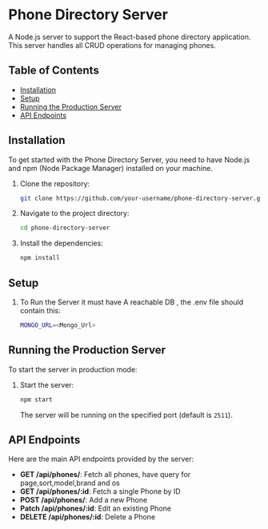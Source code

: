 # Phone Directory Server

A Node.js server to support the React-based phone directory application. This server handles all CRUD operations for managing phones.

## Table of Contents
- [Installation](#installation)
- [Setup](#setup)
- [Running the Production Server](#running-the-production-server)
- [API Endpoints](#api-endpoints)


## Installation

To get started with the Phone Directory Server, you need to have Node.js and npm (Node Package Manager) installed on your machine.

1. Clone the repository:

   ```sh
   git clone https://github.com/your-username/phone-directory-server.git
   ```

2. Navigate to the project directory:

   ```sh
   cd phone-directory-server
   ```

3. Install the dependencies:

   ```sh
   npm install
   ```
## Setup
1. To Run the Server it must have A reachable DB , the .env file should contain this:
   
   ```sh
   MONGO_URL=<Mongo_Url>
   ```
   
    

## Running the Production Server

To start the server in production mode:

1. Start the server:

   ```sh
   npm start
   ```

   The server will be running on the specified port (default is `2511`).

## API Endpoints

Here are the main API endpoints provided by the server:

- **GET /api/phones/**: Fetch all phones, have query for page,sort,model,brand and os
- **GET /api/phones/:id**: Fetch a single Phone by ID
- **POST /api/phones/**: Add a new Phone
- **Patch /api/phones/:id**: Edit an existing Phone
- **DELETE /api/phones/:id**: Delete a Phone
